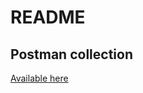 # README

## Postman collection 

<a href="https://documenter.getpostman.com/view/4810710/RWMJokcy">Available here</a>
